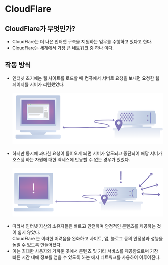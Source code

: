 # CloudFlare
## CloudFlare가 무엇인가? 
- CloudFlare는 더 나은 인터넷 구축을 지원하는 임무를 수행하고 있다고 한다.
- CloudFlare는 세계에서 가장 큰 네트워크 중 하나 이다.

## 작동 방식
- 인터넷 초기에는 웹 사이트를 로드할 때 컴퓨에서 서버로 요청을 보내면 요청한 웹 페이지를 서버가 리턴했었다.<br><br>
![img.png](img.png)<br><br>
- 하지만 동시에 과다한 요청이 들어오게 되면 서버가 압도되고 중단되어 해당 서버가 호스팅 하는 자원에 대한 엑세스에 반응할 수 없는 경우가 있었다.<br><br>
![img_1.png](img_1.png) <br><br>
- 따라서 인터넷 자산의 소유자들은 빠르고 안전하며 안정적인 콘텐츠를 제공하는 것이 쉽지 않았다. <br>
CloudFlare 는 이러한 어려움을 완화하고 사이트, 앱, 블로그 등의 안정성과 성능을 높일 수 있도록 만들어졌다.<bR>
- 이는 최대한 사용자와 가까운 곳에서 콘텐츠 및 기타 서비스를 제공함으로써 가장 빠른 시간 내에 정보를 얻을 수 있도록 하는 에지 네트워크를 사용하여 이루어진다.<br>

